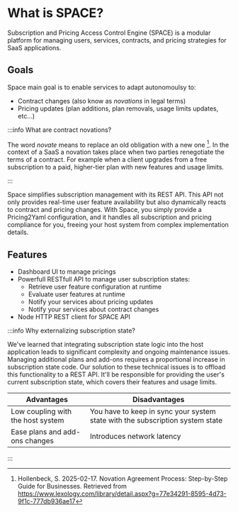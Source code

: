 # What is SPACE?

Subscription and Pricing Access Control Engine (SPACE) is a modular platform for
managing users, services, contracts, and pricing strategies for SaaS
applications.

## Goals

Space main goal is to enable services to adapt autonomoulsy to:

- Contract changes (also know as _novations_ in legal terms)
- Pricing updates (plan additions, plan removals, usage limits updates, etc...)

:::info What are contract novations?

The word _novate_ means to replace an old obligation with a new one [^1]. In the
context of a SaaS a novation takes place when two parties renegotiate the terms
of a contract. For example when a client upgrades from a free subscription to a
paid, higher-tier plan with new features and usage limits.

:::

Space simplifies subscription management with its REST API. This API not only
provides real-time user feature availability but also dynamically reacts to
contract and pricing changes. With Space, you simply provide a Pricing2Yaml
configuration, and it handles all subscription and pricing compliance for you,
freeing your host system from complex implementation details.

## Features

- Dashboard UI to manage pricings
- Powerfull RESTfull API to manage user subscription states:
  - Retrieve user feature configuration at runtime
  - Evaluate user features at runtime
  - Notify your services about pricing updates
  - Notify your services about contract changes
- Node HTTP REST client for SPACE API

:::info Why externalizing subscription state?

We've learned that integrating subscription state logic into the host
application leads to significant complexity and ongoing maintenance issues.
Managing additional plans and add-ons requires a proportional increase in
subscription state code. Our solution to these technical issues is to offload
this functionality to a REST API. It'll be responsible for providing the user's
current subscription state, which covers their features and usage limits.

| Advantages                        | Disadvantages                                                                 |
| --------------------------------- | ----------------------------------------------------------------------------- |
| Low coupling with the host system | You have to keep in sync your system state with the subscription system state |
| Ease plans and add-ons changes    | Introduces network latency                                                    |

:::

[^1]:
    Hollenbeck, S. 2025-02-17. Novation Agreement Process: Step-by-Step Guide
    for Businesses. Retrieved from
    https://www.lexology.com/library/detail.aspx?g=77e34291-8595-4d73-9f1c-777db936ae17
